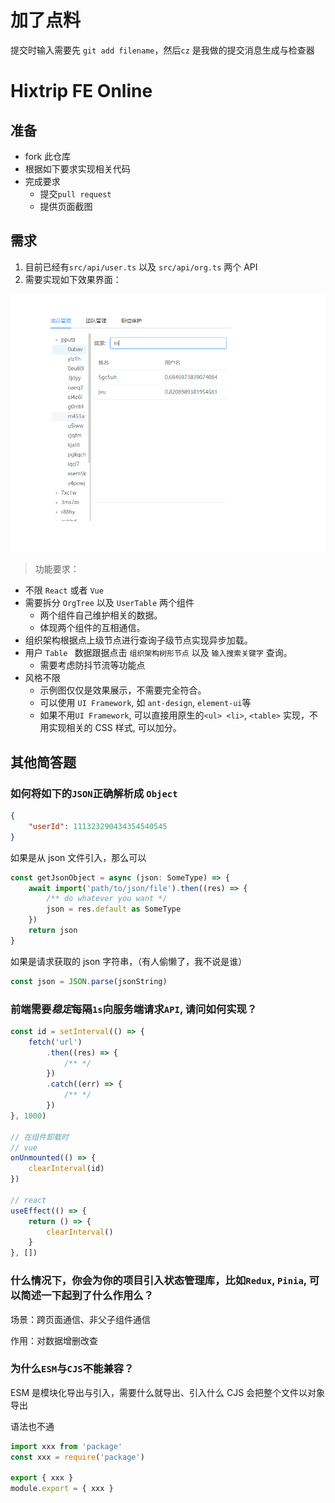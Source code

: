 # 加了点料

提交时输入需要先 `git add filename`，然后`cz`
是我做的提交消息生成与检查器

# Hixtrip FE Online

## 准备

-   fork 此仓库
-   根据如下要求实现相关代码
-   完成要求
    -   提交`pull request`
    -   提供页面截图

## 需求

1. 目前已经有`src/api/user.ts` 以及 `src/api/org.ts` 两个 API
2. 需要实现如下效果界面：

![](./docs/preview.jpg)

> 功能要求：

-   不限 `React` 或者 `Vue`
-   需要拆分 `OrgTree` 以及 `UserTable` 两个组件
    -   两个组件自己维护相关的数据。
    -   体现两个组件的互相通信。
-   组织架构根据点上级节点进行查询子级节点实现异步加载。
-   用户 `Table ` 数据跟据点击 `组织架构树形节点` 以及 `输入搜索关键字` 查询。
    -   需要考虑防抖节流等功能点
-   风格不限
    -   示例图仅仅是效果展示，不需要完全符合。
    -   可以使用 `UI Framework`, 如 `ant-design`, `element-ui`等
    -   如果不用`UI Framework`, 可以直接用原生的`<ul> <li>`, `<table>` 实现，不用实现相关的 CSS 样式, 可以加分。

## 其他简答题

### 如何将如下的`JSON`正确解析成 `Object`

```json
{
    "userId": 111323290434354540545
}
```

如果是从 json 文件引入，那么可以

```ts
const getJsonObject = async (json: SomeType) => {
    await import('path/to/json/file').then((res) => {
        /** do whatever you want */
        json = res.default as SomeType
    })
    return json
}
```

如果是请求获取的 json 字符串，（有人偷懒了，我不说是谁）

```ts
const json = JSON.parse(jsonString)
```

### 前端需要*稳定*每隔`1s`向服务端请求`API`, 请问如何实现？

```ts
const id = setInterval(() => {
    fetch('url')
        .then((res) => {
            /** */
        })
        .catch((err) => {
            /** */
        })
}, 1000)

// 在组件卸载时
// vue
onUnmounted(() => {
    clearInterval(id)
})

// react
useEffect(() => {
    return () => {
        clearInterval()
    }
}, [])
```

### 什么情况下，你会为你的项目引入状态管理库，比如`Redux`, `Pinia`, 可以简述一下起到了什么作用么？

场景：跨页面通信、非父子组件通信

作用：对数据增删改查

### 为什么`ESM`与`CJS`不能兼容？

ESM 是模块化导出与引入，需要什么就导出、引入什么
CJS 会把整个文件以对象导出

语法也不通

```js
import xxx from 'package'
const xxx = require('package')

export { xxx }
module.export = { xxx }
```
